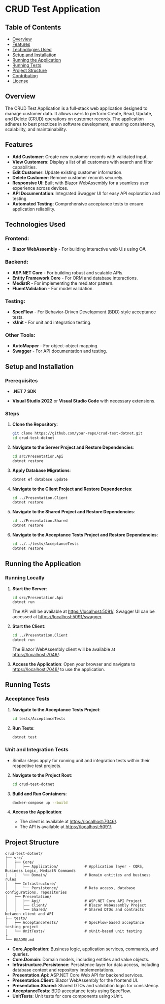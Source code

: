 # CRUD Test Application

## Table of Contents
- [Overview](#overview)
- [Features](#features)
- [Technologies Used](#technologies-used)
- [Setup and Installation](#setup-and-installation)
- [Running the Application](#running-the-application)
- [Running Tests](#running-tests)
- [Project Structure](#project-structure)
- [Contributing](#contributing)
- [License](#license)

## Overview
The CRUD Test Application is a full-stack web application designed to manage customer data. It allows users to perform Create, Read, Update, and Delete (CRUD) operations on customer records. The application adheres to best practices in software development, ensuring consistency, scalability, and maintainability.

## Features
- **Add Customer**: Create new customer records with validated input.
- **View Customers**: Display a list of all customers with search and filter capabilities.
- **Edit Customer**: Update existing customer information.
- **Delete Customer**: Remove customer records securely.
- **Responsive UI**: Built with Blazor WebAssembly for a seamless user experience across devices.
- **API Documentation**: Integrated Swagger UI for easy API exploration and testing.
- **Automated Testing**: Comprehensive acceptance tests to ensure application reliability.


## Technologies Used
### Frontend:
- **Blazor WebAssembly** - For building interactive web UIs using C#.

### Backend:
- **ASP.NET Core** - For building robust and scalable APIs.
- **Entity Framework Core** - For ORM and database interactions.
- **MediatR** - For implementing the mediator pattern.
- **FluentValidation** - For model validation.

### Testing:
- **SpecFlow** - For Behavior-Driven Development (BDD) style acceptance tests.
- **xUnit** - For unit and integration testing.



### Other Tools:
- **AutoMapper** - For object-object mapping.
- **Swagger** - For API documentation and testing.

## Setup and Installation
### Prerequisites
- **.NET 7 SDK**

- **Visual Studio 2022** or **Visual Studio Code** with necessary extensions.

### Steps
1. **Clone the Repository**:
   ```bash
   git clone https://github.com/your-repo/crud-test-dotnet.git
   cd crud-test-dotnet
   ```

2. **Navigate to the Server Project and Restore Dependencies**:
   ```bash
   cd src/Presentation.Api
   dotnet restore
   ```

3. **Apply Database Migrations**:
   ```bash
   dotnet ef database update
   ```

4. **Navigate to the Client Project and Restore Dependencies**:
   ```bash
   cd ../Presentation.Client
   dotnet restore
   ```

5. **Navigate to the Shared Project and Restore Dependencies**:
   ```bash
   cd ../Presentation.Shared
   dotnet restore
   ```

6. **Navigate to the Acceptance Tests Project and Restore Dependencies**:
   ```bash
   cd ../../tests/AcceptanceTests
   dotnet restore
   ```

## Running the Application
### Running Locally
1. **Start the Server**:
   ```bash
   cd src/Presentation.Api
   dotnet run
   ```
   The API will be available at [https://localhost:5091/](https://localhost:5091/). Swagger UI can be accessed at [https://localhost:5091/swagger](https://localhost:5091/swagger).

2. **Start the Client**:
   ```bash
   cd ../Presentation.Client
   dotnet run
   ```
   The Blazor WebAssembly client will be available at [https://localhost:7046/](https://localhost:7046/).

3. **Access the Application**:
   Open your browser and navigate to [https://localhost:7046/](https://localhost:7046/) to use the application.




## Running Tests
### Acceptance Tests
1. **Navigate to the Acceptance Tests Project**:
   ```bash
   cd tests/AcceptanceTests
   ```

2. **Run Tests**:
   ```bash
   dotnet test
   ```

### Unit and Integration Tests
- Similar steps apply for running unit and integration tests within their respective test projects.



2. **Navigate to the Project Root**:
   ```bash
   cd crud-test-dotnet
   ```

3. **Build and Run Containers**:
   ```bash
   docker-compose up --build
   ```

4. **Access the Application**:
   - The client is available at [https://localhost:7046/](https://localhost:7046/).
   - The API is available at [https://localhost:5091/](https://localhost:5091/).

## Project Structure
```
crud-test-dotnet/
├── src/
│   ├── Core/
│   │   ├── Application/            # Application layer - CQRS, Business Logic, MediatR Commands
│   │   └── Domain/                 # Domain entities and business rules
│   ├── Infrastructure/
│   │   └── Persistence/            # Data access, database configurations, repositories
│   ├── Presentation/
│   │   ├── Api/                    # ASP.NET Core API Project
│   │   ├── Client/                 # Blazor WebAssembly Project
│   │   └── Shared/                 # Shared DTOs and contracts between client and API
├── tests/
│   ├── AcceptanceTests/            # SpecFlow-based acceptance testing project
│   └── UnitTests/                  # xUnit-based unit testing
├
└── README.md
```
- **Core.Application**: Business logic, application services, commands, and queries.
- **Core.Domain**: Domain models, including entities and value objects.
- **Infrastructure.Persistence**: Persistence layer for data access, including database context and repository implementations.
- **Presentation.Api**: ASP.NET Core Web API for backend services.
- **Presentation.Client**: Blazor WebAssembly for the frontend UI.
- **Presentation.Shared**: Shared DTOs and validation logic for consistency.
- **AcceptanceTests**: BDD acceptance tests using SpecFlow.
- **UnitTests**: Unit tests for core components using xUnit.



